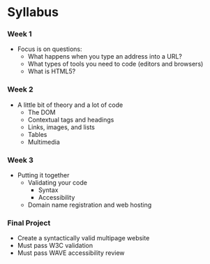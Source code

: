 # Syllabus

### Week 1
* Focus is on questions:
    * What happens when you type an address into a URL?
    * What types of tools you need to code (editors and browsers)
    * What is HTML5?

### Week 2
* A little bit of theory and a lot of code
    * The DOM
    * Contextual tags and headings
    * Links, images, and lists
    * Tables
    * Multimedia

### Week 3
* Putting it together
    * Validating your code
        * Syntax
        * Accessibility
    * Domain name registration and web hosting

### Final Project
* Create a syntactically valid multipage website
* Must pass W3C validation
* Must pass WAVE accessibility review